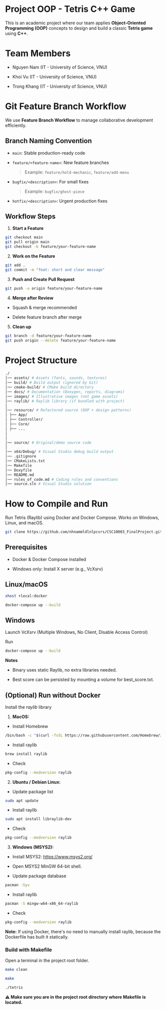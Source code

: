 # Project OOP - Tetris C++ Game

This is an academic project where our team applies **Object-Oriented Programming (OOP)** concepts to design and build a classic **Tetris game** using **C++**.

# Team Members
- Nguyen Nam (IT - University of Science, VNU)

- Khoi Vu (IT - University of Science, VNU) 

- Trong Khang (IT - University of Science, VNU)

# Git Feature Branch Workflow

We use **Feature Branch Workflow** to manage collaborative development efficiently.

## Branch Naming Convention

- `main`: Stable production-ready code
- `feature/<feature-name>`: New feature branches  

  > Example: `feature/hold-mechanic`, `feature/add-menu`

- `bugfix/<description>`: For small fixes  

  > Example: `bugfix/ghost-piece`

- `hotfix/<description>`: Urgent production fixes

## Workflow Steps
1. **Start a Feature**
```bash
git checkout main
git pull origin main
git checkout -b feature/your-feature-name
```
2. **Work on the Feature**
```bash
git add .
git commit -m "feat: short and clear message"
```
3. **Push and Create Pull Request**
```bash
git push -u origin feature/your-feature-name
```
4. **Merge after Review**
- Squash & merge recommended

- Delete feature branch after merge
5. **Clean up**
```bash
git branch -d feature/your-feature-name
git push origin --delete feature/your-feature-name
```
# Project Structure
```bash
./
│── assets/ # Assets (fonts, sounds, textures)
│── build/ # Build output (ignored by Git)
│── cmake-build/ # CMake build directory
│── docs/ # Documentation (Doxygen, reports, diagrams)
│── images/ # Illustrative images (not game assets)
│── raylib/ # Raylib library (if bundled with project)
│
│── resource/ # Refactored source (OOP + design patterns)
│ ├── App/
│ ├── Controller/
│ ├── Core/
│ ├── ...
│ 
│
│── source/ # Original/demo source code
│
│── x64/Debug/ # Visual Studio debug build output
│── .gitignore
│── CMakeLists.txt
│── Makefile
│── Doxyfile
│── README.md
│── rules_of_code.md # Coding rules and conventions
│── source.sln # Visual Studio solution
```


# How to Compile and Run
Run Tetris (Raylib) using Docker and Docker Compose. Works on Windows, Linux, and macOS.
```bash
git clone https://github.com/nhnammldlnlpcvrs/CSC10003_FinalProject.git
```
## Prerequisites
- Docker & Docker Compose installed

- Windows only: Install X server (e.g., VcXsrv)

## Linux/macOS
```bash
xhost +local:docker

docker-compose up --build
```

## Windows
Launch VcXsrv (Multiple Windows, No Client, Disable Access Control)

Run
```bash 
docker-compose up --build
```
**Notes**

- Binary uses static Raylib, no extra libraries needed.

- Best score can be persisted by mounting a volume for best_score.txt.

## (Optional) Run without Docker
Install the *raylib* library
1. **MacOS:** 

- Install Homebrew

```bash
/bin/bash -c "$(curl -fsSL https://raw.githubusercontent.com/Homebrew/install/HEAD/install.sh)"
```
- Install raylib

```bash
brew install raylib
```

- Check
```bash
pkg-config --modversion raylib
```
2. **Ubuntu / Debian Linux:**
- Update package list
```bash
sudo apt update
```

- Install raylib 
```bash
sudo apt install libraylib-dev
```

- Check
```bash
pkg-config --modversion raylib
```

3. **Windows (MSYS2):**

- Install MSYS2: https://www.msys2.org/

- Open MSYS2 MinGW 64-bit shell.

- Update package database
```bash
pacman -Syu
```

- Install raylib 
```bash
pacman -S mingw-w64-x86_64-raylib
```

- Check
```bash
pkg-config --modversion raylib
```
**Note:** If using Docker, there's no need to manually install raylib, because the Dockerfile has built it statically.

### Build with Makefile
Open a terminal in the project root folder.
```bash
make clean

make

./tetris
```
**⚠️ Make sure you are in the project root directory where Makefile is located.**